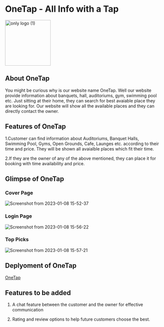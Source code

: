 # OneTap - All Info with a Tap

<img width="149" alt="only logo (1)" src="https://user-images.githubusercontent.com/100759293/211190034-89b6e797-51f8-4c5f-941d-4a4bdae9a1f5.png">

## About OneTap
You might be curious why is our website name OneTap. Well our website provide information about banquets, hall, auditoriums, gym, swimming pool etc.
Just sitting at their home, they can search for best avaiable place they are looking for. Our website will show all the available places and they can 
directly contact the owner.

## Features of OneTap
1.Customer can find information about  Auditoriums, Banquet Halls, Swimming Pool, Gyms, Open Grounds, Cafe, Launges etc. 
according to their time and price. They will be shown all avaialble places which fit their time.

2.If they are the owner of any of the above mentioned, they can place it for booking with time availability and price.

## Glimpse of OneTap

### Cover Page
![Screenshot from 2023-01-08 15-52-37](https://user-images.githubusercontent.com/100759293/211190958-0f6b0613-20bc-4e2c-8577-e7b2657ae4e4.png)

### Login Page
![Screenshot from 2023-01-08 15-56-22](https://user-images.githubusercontent.com/100759293/211191097-8f907e02-048c-4d35-8e92-419b62823612.png)

### Top Picks
![Screenshot from 2023-01-08 15-57-21](https://user-images.githubusercontent.com/100759293/211191159-33e5b642-01eb-4913-9f19-3dd3fa1968ff.png)

## Deplyoment of OneTap

<a href="onetap-sakshxm08.netlify.app">OneTap</a>


## Features to  be added 
1. A chat feature between the customer and the owner for effective communication

2. Rating and review options to help future customers choose the best.

